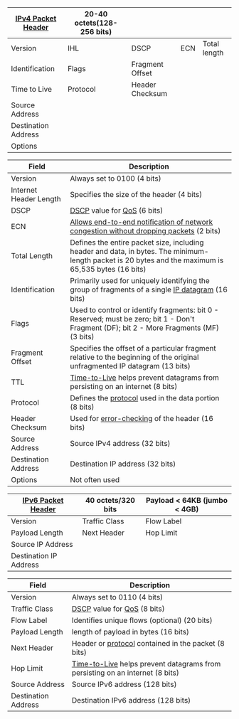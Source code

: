 [IPv4 Packet Header](https://en.wikipedia.org/wiki/IPv4#Packet_structure) | 20-40 octets(128-256 bits) |   |   |   |
----------- | --- | --- | --- | --- |
Version | IHL | DSCP | ECN | Total length |
Identification | Flags | Fragment Offset | |
Time to Live | Protocol | Header Checksum | | |
Source Address | | | | |
Destination Address | | | | |
Options | | | | |

Field | Description
----- | -----------
Version | Always set to 0100 (4 bits)
Internet Header Length | Specifies the size of the header (4 bits)
DSCP | [DSCP](https://en.wikipedia.org/wiki/Differentiated_services) value for [QoS](https://en.wikipedia.org/wiki/Quality_of_service) (6 bits)
ECN | [Allows end-to-end notification of network congestion without dropping packets](https://en.wikipedia.org/wiki/Explicit_Congestion_Notification) (2 bits)
Total Length | Defines the entire packet size, including header and data, in bytes. The minimum-length packet is 20 bytes and the maximum is 65,535 bytes (16 bits)
Identification | Primarily used for uniquely identifying the group of fragments of a single [IP datagram](https://en.wikipedia.org/wiki/Datagram#Internet_Protocol) (16 bits)
Flags | Used to control or identify fragments: bit 0 - Reserved; must be zero; bit 1 - Don't Fragment (DF); bit 2 - More Fragments (MF) (3 bits)
Fragment Offset | Specifies the offset of a particular fragment relative to the beginning of the original unfragmented IP datagram (13 bits)
TTL | [Time-to-Live](https://en.wikipedia.org/wiki/Time_to_live) helps prevent datagrams from persisting on an internet (8 bits)
Protocol | Defines the [protocol](https://en.wikipedia.org/wiki/List_of_IP_protocol_numbers) used in the data portion (8 bits)
Header Checksum | Used for [error-checking](https://en.wikipedia.org/wiki/IPv4_header_checksum) of the header (16 bits)
Source Address | Source IPv4 address (32 bits)
Destination Address | Destination IP address (32 bits)
Options | Not often used



[IPv6 Packet Header](https://en.wikipedia.org/wiki/IPv6_packet) | 40 octets/320 bits | Payload < 64KB (jumbo < 4GB) |
----------- | --- | --- |
Version | Traffic Class | Flow Label |
Payload Length | Next Header | Hop Limit |
Source IP Address | | |
Destination IP Address | | |

Field | Description
----- | -----------
Version | Always set to 0110 (4 bits)
Traffic Class | [DSCP](https://en.wikipedia.org/wiki/Differentiated_services) value for [QoS](https://en.wikipedia.org/wiki/Quality_of_service) (8 bits)
Flow Label | Identifies unique flows (optional) (20 bits)
Payload Length | length of payload in bytes (16 bits)
Next Header | Header or [protocol](https://en.wikipedia.org/wiki/List_of_IP_protocol_numbers) contained in the packet (8 bits)
Hop Limit | [Time-to-Live](https://en.wikipedia.org/wiki/Time_to_live) helps prevent datagrams from persisting on an internet (8 bits)
Source Address | Source IPv6 address (128 bits)
Destination Address | Destination IPv6 address (128 bits)
